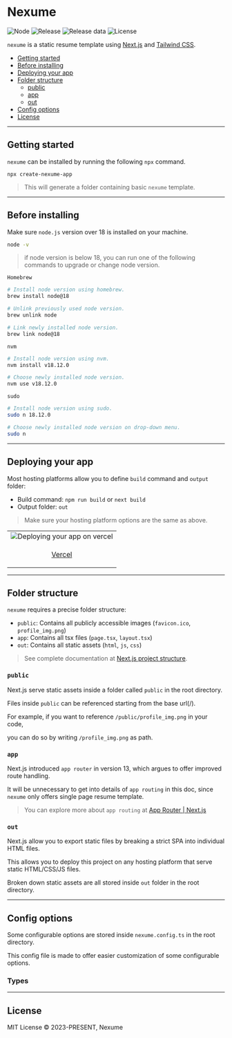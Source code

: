 # Nexume

![Node](https://img.shields.io/badge/node-v18.+-%238A5CF5)
![Release](https://img.shields.io/github/v/release/taedonn/nexume?color=8A5CF5)
![Release data](https://img.shields.io/github/release-date/taedonn/nexume?color=8A5CF5)
![License](https://img.shields.io/badge/license-MIT-%238A5CF5)

`nexume` is a static resume template using [Next.js](https://github.com/vercel/next.js) and [Tailwind CSS](https://github.com/tailwindlabs/tailwindcss).

- [Getting started](#getting-started)
- [Before installing](#before-installing)
- [Deploying your app](#deploying-your-app)
- [Folder structure](#folder-structure)
  - [public](#public)
  - [app](#app)
  - [out](#out)
- [Config options](#config-options)
- [License](#license)

-----

## Getting started

`nexume` can be installed by running the following `npx` command.

```
npx create-nexume-app
```

> This will generate a folder containing basic `nexume` template.

-----

## Before installing

Make sure `node.js` version over 18 is installed on your machine.

```bash
node -v
```

> if node version is below 18, you can run one of the following commands to upgrade or change node version.

`Homebrew`

```bash
# Install node version using homebrew.
brew install node@18

# Unlink previously used node version.
brew unlink node

# Link newly installed node version.
brew link node@18
```

`nvm`

```bash
# Install node version using nvm.
nvm install v18.12.0

# Choose newly installed node version.
nvm use v18.12.0
```

`sudo`

```bash
# Install node version using sudo.
sudo n 18.12.0

# Choose newly installed node version on drop-down menu.
sudo n
```

-----

## Deploying your app

Most hosting platforms allow you to define `build` command and `output` folder:

- Build command: `npm run build` or `next build`
- Output folder: `out`

> Make sure your hosting platform options are the same as above.

<table>
  <tr>
    <td>
      <img src="https://nexume.s3.ap-northeast-2.amazonaws.com/readme_deploying_your_app.png" alt="Deploying your app on vercel"/>
    </td>
  </tr>
  <tr>
    <td>
      <p align=center><a href="https://vercel.com">Vercel</a></p>
    </td>
  </tr>
</table>

-----

## Folder structure

`nexume` requires a precise folder structure:

- `public`: Contains all publicly accessible images (`favicon.ico`, `profile_img.png`)
- `app`: Contains all tsx files (`page.tsx`, `layout.tsx`)
- `out`: Contains all static assets (`html`, `js`, `css`)

> See complete documentation at [Next.js project structure](https://nextjs.org/docs/getting-started/project-structure).

### `public`

Next.js serve static assets inside a folder called `public` in the root directory. 

Files inside `public` can be referenced starting from the base url(/).

For example, if you want to reference `/public/profile_img.png` in your code, 

you can do so by writing `/profile_img.png` as path.

### `app`

Next.js introduced `app router` in version 13, which argues to offer improved route handling.

It will be unnecessary to get into details of `app routing` in this doc, since `nexume` only offers single page resume template.

> You can explore more about `app routing` at [App Router | Next.js](https://nextjs.org/docs/app/building-your-application/routing#advanced-routing-patterns)

### `out`

Next.js allow you to export static files by breaking a strict SPA into individual HTML files.

This allows you to deploy this project on any hosting platform that serve static HTML/CSS/JS files.

Broken down static assets are all stored inside `out` folder in the root directory.

-----

## Config options

Some configurable options are stored inside `nexume.config.ts` in the root directory.

This config file is made to offer easier customization of some configurable options.

### Types



-----

## License

MIT License © 2023-PRESENT, Nexume
